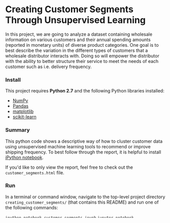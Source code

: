 # Creating Customer Segments Through Unsupervised Learning
In this project, we are going to analyze a dataset containing wholesale information on various customers and their annual spending amounts (reported in monetary units) of diverse product categories. One goal is to best describe the variation in the different types of customers that a wholesale distributor interacts with. Doing so will empower the distributor with the ability to better structure their service to meet the needs of each customer such as i.e. delivery frequency.

### Install

This project requires **Python 2.7** and the following Python libraries installed:

- [NumPy](http://www.numpy.org/)
- [Pandas](http://pandas.pydata.org)
- [matplotlib](http://matplotlib.org/)
- [scikit-learn](http://scikit-learn.org/stable/)

### Summary

This python code shows a descriptive way of how to cluster customer data using unsupervised machine learning tools to recommend or improve shipping frequency. To best follow through the report, it is helpful to install [iPython notebook](http://ipython.org/notebook.html).

If you'd like to only view the report, feel free to check out the `customer_segments.html` file.

### Run

In a terminal or command window, navigate to the top-level project directory `creating_customer_segments/` (that contains this README) and run one of the following commands:

```ipython notebook customer_segments.ipynb```
```jupyter notebook customer_segments.ipynb```

This will open the iPython Notebook software and project file in your browser.

## Data

The dataset used in this project is included as `customers.csv`. You can find more information on this dataset on the [UCI Machine Learning Repository](https://archive.ics.uci.edu/ml/datasets/Wholesale+customers) page.
